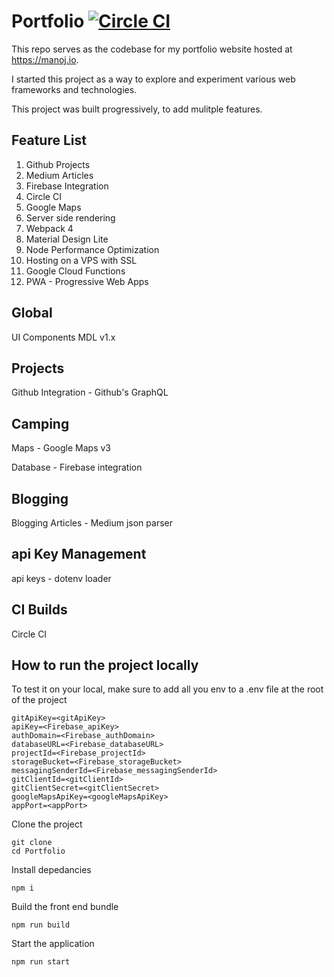 # Portfolio  [![Circle CI](https://img.shields.io/circleci/project/ManojkumarMuralidharan/Portfolio/node-csgo-parser.svg?style=for-the-badge)](https://circleci.com/gh/ManojkumarMuralidharan/Portfolio/)

This repo serves as the codebase for my portfolio website hosted at https://manoj.io.

I started this project as a way to explore and experiment various web frameworks and technologies.

This project was built progressively, to add mulitple features.

## Feature List
1. Github Projects
2. Medium Articles
3. Firebase Integration
4. Circle CI
5. Google Maps
6. Server side rendering
7. Webpack 4
8. Material Design Lite 
9. Node Performance Optimization
10. Hosting on a VPS with SSL
11. Google Cloud Functions 
12. PWA - Progressive Web Apps



## Global
UI Components MDL v1.x

## Projects
Github Integration - Github's GraphQL

## Camping
Maps  - Google Maps v3

Database - Firebase integration

## Blogging
Blogging Articles - Medium json parser

## api Key Management
api keys - dotenv loader

## CI Builds
Circle CI

## How to run the project locally
To test it on your local, make sure to add all you env to a .env file at the root of the project
```
gitApiKey=<gitApiKey>
apiKey=<Firebase_apiKey>
authDomain=<Firebase_authDomain>
databaseURL=<Firebase_databaseURL>
projectId=<Firebase_projectId>
storageBucket=<Firebase_storageBucket>
messagingSenderId=<Firebase_messagingSenderId>
gitClientId=<gitClientId>
gitClientSecret=<gitClientSecret>
googleMapsApiKey=<googleMapsApiKey>
appPort=<appPort>
```

Clone the project
```
git clone 
cd Portfolio
```

Install depedancies
```
npm i
```

Build the front end bundle
```
npm run build
```

Start the application
```
npm run start
```
